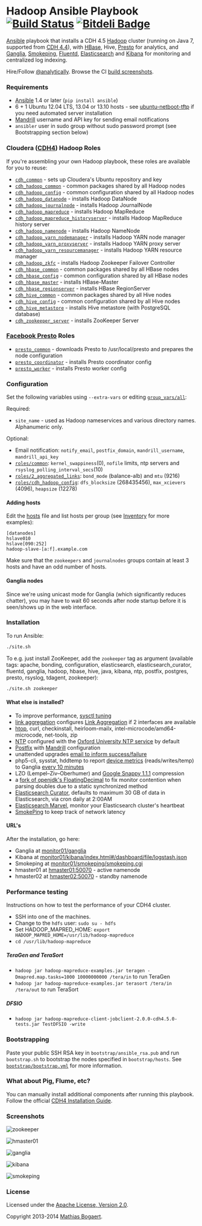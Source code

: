 Hadoop Ansible Playbook [![Build Status](https://travis-ci.org/analytically/hadoop-ansible.png)](https://travis-ci.org/analytically/hadoop-ansible) [![Bitdeli Badge](https://d2weczhvl823v0.cloudfront.net/analytically/hadoop-ansible/trend.png)](https://bitdeli.com/free "Bitdeli Badge")
=======================

[Ansible](http://www.ansibleworks.com/) playbook that installs a CDH 4.5 [Hadoop](http://hadoop.apache.org/)
cluster (running on Java 7, supported from [CDH 4.4](http://www.cloudera.com/content/cloudera-content/cloudera-docs/CDH4/latest/CDH4-Release-Notes/Whats_New_in_4-4.html)),
with [HBase](http://hbase.apache.org/), Hive, [Presto](http://prestodb.io/) for analytics, and [Ganglia](http://ganglia.sourceforge.net/),
[Smokeping](http://oss.oetiker.ch/smokeping/), [Fluentd](http://fluentd.org/), [Elasticsearch](http://www.elasticsearch.org/)
and [Kibana](http://www.elasticsearch.org/overview/kibana/) for monitoring and centralized log indexing.

Hire/Follow [@analytically](http://twitter.com/analytically). Browse the CI [build screenshots](http://hadoop-ansible.s3-website-us-east-1.amazonaws.com/#artifacts/).

### Requirements

  - [Ansible](http://www.ansibleworks.com/) 1.4 or later (`pip install ansible`)
  - 6 + 1 Ubuntu 12.04 LTS, 13.04 or 13.10 hosts - see [ubuntu-netboot-tftp](https://github.com/analytically/ubuntu-netboot-tftp) if you need automated server installation
  - [Mandrill](http://mandrill.com/) username and API key for sending email notifications
  - `ansibler` user in sudo group without sudo password prompt (see Bootstrapping section below)

### Cloudera ([CDH4](http://www.cloudera.com/content/support/en/documentation/cdh4-documentation/cdh4-documentation-v4-latest.html)) Hadoop Roles

If you're assembling your own Hadoop playbook, these roles are available for you to reuse:

  - [`cdh_common`](roles/cdh_common/) - sets up Cloudera's Ubuntu repository and key
  - [`cdh_hadoop_common`](roles/cdh_hadoop_common/) - common packages shared by all Hadoop nodes
  - [`cdh_hadoop_config`](roles/cdh_hadoop_config/) - common configuration shared by all Hadoop nodes
  - [`cdh_hadoop_datanode`](roles/cdh_hadoop_datanode/) - installs Hadoop DataNode
  - [`cdh_hadoop_journalnode`](roles/cdh_hadoop_journalnode/) - installs Hadoop JournalNode
  - [`cdh_hadoop_mapreduce`](roles/cdh_hadoop_mapreduce/) - installs Hadoop MapReduce
  - [`cdh_hadoop_mapreduce_historyserver`](roles/cdh_hadoop_mapreduce_historyserver/) - installs Hadoop MapReduce history server
  - [`cdh_hadoop_namenode`](roles/cdh_hadoop_namenode/) - installs Hadoop NameNode
  - [`cdh_hadoop_yarn_nodemanager`](roles/cdh_hadoop_yarn_nodemanager/) - installs Hadoop YARN node manager
  - [`cdh_hadoop_yarn_proxyserver`](roles/cdh_hadoop_yarn_proxyserver/) - installs Hadoop YARN proxy server
  - [`cdh_hadoop_yarn_resourcemanager`](roles/cdh_hadoop_yarn_resourcemanager/) - installs Hadoop YARN resource manager
  - [`cdh_hadoop_zkfc`](roles/cdh_hadoop_zkfc/) - installs Hadoop Zookeeper Failover Controller
  - [`cdh_hbase_common`](roles/cdh_hbase_common/) - common packages shared by all HBase nodes
  - [`cdh_hbase_config`](roles/cdh_hbase_common/) - common configuration shared by all HBase nodes
  - [`cdh_hbase_master`](roles/cdh_hbase_master/) - installs HBase-Master
  - [`cdh_hbase_regionserver`](roles/cdh_hbase_regionserver/) - installs HBase RegionServer
  - [`cdh_hive_common`](roles/cdh_hive_common/) - common packages shared by all Hive nodes
  - [`cdh_hive_config`](roles/cdh_hive_config/) - common configuration shared by all Hive nodes
  - [`cdh_hive_metastore`](roles/cdh_hive_metastore/) - installs Hive metastore (with PostgreSQL database)
  - [`cdh_zookeeper_server`](roles/cdh_zookeeper_server/) - installs ZooKeeper Server

### [Facebook Presto](http://prestodb.io/) Roles

  - [`presto_common`](roles/presto_common/) - downloads Presto to /usr/local/presto and prepares the node configuration
  - [`presto_coordinator`](roles/presto_coordinator/) - installs Presto coordinator config
  - [`presto_worker`](roles/presto_worker/) - installs Presto worker config

### Configuration

Set the following variables using `--extra-vars` or editing [`group_vars/all`](group_vars/all):

Required:

- `site_name` - used as Hadoop nameservices and various directory names. Alphanumeric only.

Optional:

- Email notification: `notify_email`, `postfix_domain`, `mandrill_username`, `mandrill_api_key`
- [`roles/common`](roles/common/defaults/main.yml): `kernel_swappiness`(0), `nofile` limits, ntp servers and `rsyslog_polling_interval_secs`(10)
- [`roles/2_aggregated_links`](roles/2_aggregated_links/defaults/main.yml): `bond_mode` (balance-alb) and `mtu` (9216)
- [`roles/cdh_hadoop_config`](roles/cdh_hadoop_config/defaults/main.yml): `dfs_blocksize` (268435456), `max_xcievers` (4096), `heapsize` (12278)

#### Adding hosts

Edit the [hosts](hosts) file and list hosts per group (see [Inventory](http://www.ansibleworks.com/docs/intro_inventory.html) for more examples):

```
[datanodes]
hslave010
hslave[090:252]
hadoop-slave-[a:f].example.com
```

Make sure that the `zookeepers` and `journalnodes` groups contain at least 3 hosts and have an odd number of hosts.

#### Ganglia nodes

Since we're using unicast mode for Ganglia (which significantly reduces chatter), you may have to wait 60 seconds
after node startup before it is seen/shows up in the web interface.

### Installation

To run Ansible:

```sh
./site.sh
```

To e.g. just install ZooKeeper, add the `zookeeper` tag as argument (available tags: apache, bonding, configuration,
elasticsearch, elasticsearch_curator, fluentd, ganglia, hadoop, hbase, hive, java, kibana, ntp, postfix, postgres, presto,
rsyslog, tdagent, zookeeper):

```sh
./site.sh zookeeper
```

#### What else is installed?

  - To improve performance, [sysctl tuning](roles/common/templates/sysctl.conf)
  - [link aggregation](roles/2_aggregated_links/templates/interfaces) configures [Link Aggregation](https://help.ubuntu.com/community/UbuntuBonding) if 2 interfaces are available
  - [htop](http://htop.sourceforge.net/), curl, checkinstall, heirloom-mailx, intel-microcode/amd64-microcode, net-tools, zip
  - [NTP](http://www.ntp.org/) configured with the [Oxford University NTP service](http://www.oucs.ox.ac.uk/network/ntp/) by default
  - [Postfix](http://www.postfix.org/) with [Mandrill](http://mandrill.com/) configuration
  - unattended upgrades [email to inform success/failure](roles/postfix_mandrill/templates/50unattended-upgrades)
  - php5-cli, sysstat, hddtemp to report [device metrics](roles/ganglia_monitor/templates/device-metrics.php)
    (reads/writes/temp) to Ganglia [every 10 minutes](roles/ganglia_monitor/templates/device-metrics.cron.d)
  - LZO (Lempel–Ziv–Oberhumer) and [Google Snappy 1.1.1](https://code.google.com/p/snappy/) compression
  - a [fork of openjdk's FloatingDecimal](https://github.com/airlift/floatingdecimal) to fix monitor contention when parsing doubles due to a static synchronized method
  - [Elasticsearch Curator](https://github.com/elasticsearch/curator), defaults to maximum 30 GB of data in Elasticsearch, via cron daily at 2:00AM
  - [Elasticsearch Marvel](http://www.elasticsearch.org/overview/marvel/), monitor your Elasticsearch cluster's heartbeat
  - [SmokePing](http://oss.oetiker.ch/smokeping/) to keep track of network latency

#### URL's

After the installation, go here:

  - Ganglia at [monitor01/ganglia](http://monitor01/ganglia/)
  - Kibana at [monitor01/kibana/index.html#/dashboard/file/logstash.json](http://monitor01/kibana/index.html#/dashboard/file/logstash.json)
  - Smokeping at [monitor01/smokeping/smokeping.cgi](http://monitor01/smokeping/smokeping.cgi)
  - hmaster01 at [hmaster01:50070](http://hmaster01:50070) - active namenode
  - hmaster02 at [hmaster02:50070](http://hmaster01:50070) - standby namenode

### Performance testing

Instructions on how to test the performance of your CDH4 cluster.

  - SSH into one of the machines.
  - Change to the `hdfs` user: `sudo su - hdfs`
  - Set HADOOP_MAPRED_HOME: `export HADOOP_MAPRED_HOME=/usr/lib/hadoop-mapreduce`
  - `cd /usr/lib/hadoop-mapreduce`

##### TeraGen and TeraSort

  - `hadoop jar hadoop-mapreduce-examples.jar teragen -Dmapred.map.tasks=1000 10000000000 /tera/in` to run TeraGen
  - `hadoop jar hadoop-mapreduce-examples.jar terasort /tera/in /tera/out` to run TeraSort

##### DFSIO

  - `hadoop jar hadoop-mapreduce-client-jobclient-2.0.0-cdh4.5.0-tests.jar TestDFSIO -write`

### Bootstrapping

Paste your public SSH RSA key in `bootstrap/ansible_rsa.pub` and run `bootstrap.sh` to bootstrap the nodes
specified in `bootstrap/hosts`. See [`bootstrap/bootstrap.yml`](bootstrap/bootstrap.yml) for more information.

### What about Pig, Flume, etc?

You can manually install additional components after running this playbook. Follow the
official [CDH4 Installation Guide](http://www.cloudera.com/content/cloudera-content/cloudera-docs/CDH4/latest/CDH4-Installation-Guide/CDH4-Installation-Guide.html).

### Screenshots

![zookeeper](images/zookeeper.png)

![hmaster01](images/hmaster01.png)

![ganglia](images/ganglia.png)

![kibana](images/kibana.png)

![smokeping](images/smokeping.png)

### License

Licensed under the [Apache License, Version 2.0](http://www.apache.org/licenses/LICENSE-2.0).

Copyright 2013-2014 [Mathias Bogaert](mailto:mathias.bogaert@gmail.com).